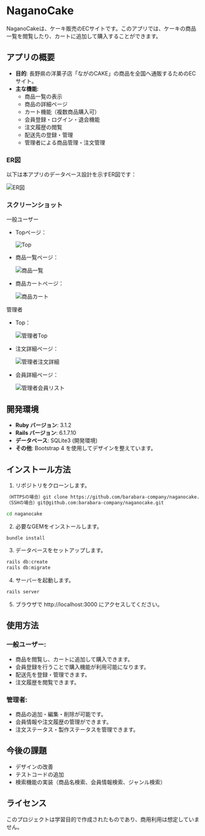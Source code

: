 # NaganoCake

NaganoCakeは、ケーキ販売のECサイトです。このアプリでは、ケーキの商品一覧を閲覧したり、カートに追加して購入することができます。

## アプリの概要

- **目的**: 長野県の洋菓子店「ながのCAKE」の商品を全国へ通販するためのECサイト。
- **主な機能**:
  - 商品一覧の表示
  - 商品の詳細ページ
  - カート機能（複数商品購入可）
  - 会員登録・ログイン・退会機能
  - 注文履歴の閲覧
  - 配送先の登録・管理
  - 管理者による商品管理・注文管理

### ER図
以下は本アプリのデータベース設計を示すER図です：

  ![ER図](./app/assets/images/ER.png)

### スクリーンショット
一般ユーザー
- Topページ：

  ![Top](./app/assets/images/naganocake_topimage.jpg)

- 商品一覧ページ：

  ![商品一覧](./app/assets/images/naganocake_itemlist_image.png)

- 商品カートページ：

  ![商品カート](./app/assets/images/naganocake_cartimage.png)

管理者
- Top：

  ![管理者Top](./app/assets/images/naganocake_admin_orderlist.png)

- 注文詳細ページ：

  ![管理者注文詳細](./app/assets/images/naganocake_admin_orderdetail.png)

- 会員詳細ページ：

  ![管理者会員リスト](./app/assets/images/naganocake_admin_customerinfo.png)

## 開発環境

- **Ruby バージョン**: 3.1.2
- **Rails バージョン**: 6.1.7.10
- **データベース**: SQLite3 (開発環境)
- **その他**:
  Bootstrap 4 を使用してデザインを整えています。

## インストール方法

1. リポジトリをクローンします。
  ```bash
  （HTTPSの場合）git clone https://github.com/barabara-company/naganocake.git
  （SSHの場合）git@github.com:barabara-company/naganocake.git

  cd naganocake
  ```
2. 必要なGEMをインストールします。
  ```bash
  bundle install
  ```
3. データベースをセットアップします。
  ```bash
  rails db:create
  rails db:migrate
  ```
4. サーバーを起動します。
  ```bash
  rails server
  ```
5. ブラウザで http://localhost:3000 にアクセスしてください。

## 使用方法

### 一般ユーザー:
- 商品を閲覧し、カートに追加して購入できます。
- 会員登録を行うことで購入機能が利用可能になります。
- 配送先を登録・管理できます。
- 注文履歴を閲覧できます。

### 管理者:
- 商品の追加・編集・削除が可能です。
- 会員情報や注文履歴の管理ができます。
- 注文ステータス・製作ステータスを管理できます。

## 今後の課題
- デザインの改善
- テストコードの追加
- 検索機能の実装（商品名検索、会員情報検索、ジャンル検索）

## ライセンス
このプロジェクトは学習目的で作成されたものであり、商用利用は想定していません。
